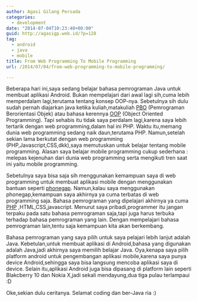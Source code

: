 ```yaml
---
author: Agasi Gilang Persada
categories:
  - development
date: "2014-07-04T10:23:40+00:00"
guid: http://agasigp.web.id/?p=128
tag:
  - android
  - java
  - mobile
title: From Web Programming To Mobile Programming
url: /2014/07/04/from-web-programming-to-mobile-programming/

---
```

Beberapa hari ini,saya sedang belajar bahasa pemrograman Java untuk membuat aplikasi Android. Bukan mempelajari dari awal lagi sih,cuma lebih memperdalam lagi,terutama tentang konsep OOP-nya. Sebetulnya sih dulu sudah pernah diajarkan java ketika kuliah,matakuliah [PBO](http://id.wikipedia.org/wiki/Pemrograman_berorientasi_objek "PBO") (Pemrograman Berorientasi Objek) atau bahasa kerennya [OOP](http://en.wikipedia.org/wiki/Object-oriented_programming "OOP") (Object Oriented Programming). Tapi sehabis itu tidak saya perdalam lagi,karena saya lebih tertarik dengan web programming,dalam hal ini PHP. Waktu itu,memang dunia web programming sedang naik daun,terutama PHP. Namun,setelah sekian lama berkutat dengan web programming (PHP,Javascript,CSS,dkk),saya memutuskan untuk belajar tentang mobile programming. Alasan saya belajar mobile programming cukup sederhana : melepas kejenuhan dari dunia web programming serta mengikuti tren saat ini yaitu mobile programming.

Sebetulnya saya bisa saja sih menggunakan kemampuan saya di web programming untuk membuat aplikasi mobile dengan menggunakan bantuan seperti [phonegap](http://phonegap.com "Phonegap"). Namun,kalau saya menggunakan phonegap,kemampuan saya akhirnya ya cuma terbatas di web programming saja. Bahasa pemrograman yang dipelajari akhirnya ya cuma [PHP](http://php.net "PHP") ,HTML,CSS,javascript. Menurut saya pribadi,programmer itu jangan terpaku pada satu bahasa pemrograman saja,tapi juga harus terbuka terhadap bahasa pemrograman yang lain. Dengan mempelajari bahasa pemrograman lain,tentu saja kemampuan kita akan berkembang.

Bahasa pemrograman yang saya pilih untuk saya pelajari lebih lanjut adalah Java. Kebetulan,untuk membuat aplikasi di Android,bahasa yang digunakan adalah Java,jadi akhirnya saya memilih belajar Java. Oya,kenapa saya pilih platform android untuk pengembangan aplikasi mobile,karena saya punya device Android,sehingga saya bisa langsung mencoba aplikasi saya di device. Selain itu,aplikasi Android juga bisa dipasang di platform lain seperti Blakcberry 10 dan Nokia X,jadi sekali mendayung,dua tiga pulau terlampaui :D

Oke,sekian dulu ceritanya. Selamat coding dan ber-Java ria :)
